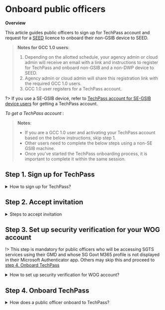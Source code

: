 # Onboard public officers

**Overview**

This article guides public officers to sign up for TechPass account and request for a [SEED](https://docs.developer.tech.gov.sg/docs/security-suite-for-engineering-endpoint-devices/#/) licence to onboard their non-GSIB device to SEED.

> **Notes for GCC 1.0 users**:
>1. Depending on the allotted schedule, your agency admin or cloud admin will receive an email with a link and instructions to register for TechPass and onboard non-GSIB and a non-DWP device to SEED.
>1. Agency admin or cloud admin will share this registration link with the required GCC 1.0 users.
>1. GCC 1.0 user registers for a TechPass account.

?> If you use a SE-GSIB device, refer to [TechPass account for SE-GSIB device users](support/overview?id=techpass-account-for-se-gsib-device-users) for getting a TechPass account.


*To get a TechPass account* :

> **Notes**:
>- If you are a GCC 1.0 user and activating your TechPass account based on the below instructions, skip step 1.
>- Other users need to complete the below steps using a non-SE GSIB machine.
>- Once you've started the TechPass onboarding process, it is important to complete it within the same session.

## Step 1. Sign up for TechPass
<details>
  <summary>How to sign up for TechPass?</summary>

  Public officers sign up for their TechPass account using their official email address. An invitation link will be sent to this email address for them to accept.

?> Note: As LiteMail accounts are not supported, upgrade to a standard mailbox before signing up for TechPass. Format of a standard, official email address of a public officer will be *your_name<span>@</span>agency.gov.sg*


  _To get a TechPass invitation link:_

  1. From your GSIB device, go to [TechPass portal](http://portal.techpass.gov.sg) and click **Sign Up**.

  <kbd>![sign-up](assets/images/onboarding/po-non-se/sign-up-new.png)</kbd>

  2. Enter your official email address.
  3. Indicate if you would like to onboard to SEED and select **I'm not a robot**.

  ?> Tip: Format of your official email address shall be *your_name<span>@</span>agency.gov.sg* or *your_name<span>@</span>tech.gov.sg*

  <kbd>![sign-up-submit](assets/images/onboarding/po-non-se/latest-po-sign-up-non-se-gsib-1.png)</kbd>

  4. Click **Submit**. An invitation will be sent to this email address.

  <div class="warn">
    <ul>
        <li>A TechPass account is created for you now but this will be in pending state. This becomes activated once you complete the TechPass onboarding journey as explained in the following steps.</li>
        <li>Public officers who have opted to enrol their device with SEED will receive the SEED onboarding instructions email around the next 3 business days.</li>
        <li>Complete onboarding to TechPass before enrolling your non-GSIB device with SEED.</li>
    </ul>
    </div>

</details>

## Step 2. Accept invitation

<details>
  <summary>Steps to accept invitation</summary>

  Public officer has to accept this invitation within 30 days to onboard to TechPass. Invitation is not valid after 30 days and you need to sign up again for a TechPass account.

  _To accept TechPass invitation:_

  1. On your GSIB device, search for the email with the invitation link in your inbox.

  ?> If you do not see this email in your inbox, check if it is the same email address you provided during sign up, and if a spam filter or email rule moved it to other folders, Junk Email, Deleted Items or Archive folder.

  2. Click **Accept invitation** and proceed with **Onboarding  to TechPass**.

  <kbd>![accept-invitation](assets/images/onboarding/po-non-se/accept-invitation.png)</kbd>


</details>

## Step 3. Set up security verification for your WOG account

!> This step is mandatory for public officers who will be accessing SGTS services using their GMD and whose SG Govt M365 profile is not displayed in their Microsoft Authenticator app. Others may skip this and proceed to  [step 4. Onboard TechPass](#step-4-onboard-techpass)

<details>
  <summary>How to set up security verification for WOG account?</summary>

  Public officers need to set up security verification(multi-factor authentication) for their Whole-of-Government(WOG) account to access Singapore Government Technology Stack (SGTS) services and tools from their GMD device.

  _To set up security verification for WOG account:_

  1. From your GSIB device, go to [Azure Active Directory](https://account.activedirectory.windowsazure.com/proofup.aspx).

  ?> If you are prompted to sign in, use your organisation email address and GSIB device password.

  2. Select **Mobile app** as the preferred authenticating method, and we strongly recommend you to choose **Receive notifications for verification**.

  3. Click **Set up**.
  <kbd>![security-verification](assets/images/security-verification-for-wog/step-1-selection.png)</kbd>
  4. Follow the on-screen instructions displayed on the **Configure mobile app** page.
  <kbd>![scan-qr-code](assets/images/security-verification-for-wog/reset-wog-mfa/scan-qr-code-updated.png)</kbd>
  Once you scan the QR code displayed on your computer screen, your WOG account will be listed on the authenticator app and when you click **Next** your activation status is confirmed.

  5. In the **Additional security verification** page, click **Next**.
  <kbd>![after-scan](assets/images/security-verification-for-wog/additional-security-verification-next.png)</kbd>
  6. To verify that you are reachable on your mobile device, a notification is sent to your mobile app. Approve sign-in on the **Authenticator** app.
  7. Click **Done**.
  <kbd>![step2-done](assets/images/security-verification-for-wog/step2-done.png)</kbd>
  8. Your **Profile** page is displayed.
  <kbd>![profile-page](assets/images/security-verification-for-wog/completion-of-setup.png)</kbd>

  </details>

## Step 4. Onboard TechPass
<details>
  <summary>How does a public officer onboard to TechPass?</summary>

  _To onboard in to your TechPass account:_

  1. If you are already signed in to your WOG account on the GSIB device and accept the TechPass invitation, you will be directed to **Review Permissions**. Click **Accept**.

  <kbd>![after-accept-invitation-1](assets/images/onboarding/po-non-se/after-accept-invitation-1.png ':size=400')</kbd>

  ?> If you are not signed in to your WOG account while accepting the invitation, you will be prompted to sign in before proceeding further.

  2. Click **Log in with TechPass**.

  <kbd>![log-in-with-techpass](assets/images/onboarding/po-non-se/log-in-with-techpass.png ':size=400')</kbd>

  3. Click **Next**.

  <kbd>![more-info-after-login](assets/images/onboarding/po-non-se/more-info-after-login.png ':size=400')</kbd>

  4. Ensure that the email address which you used to sign up for TechPass account is displayed as username.

  5. Choose one of the following options and click **Next**.

    - If you do not have Microsoft Authenticator app(recommended) on your mobile phone, download and install it on your [Microsoft phone](https://www.microsoft.com/en-sg/store/apps/windows-phone), [Android](https://play.google.com/store/apps?hl=en&amp;gl=US) or [iOS phone](https://www.apple.com/app-store/) and complete the wizard.
    - To use other authenticators, click **I want to use a different authenticator app.**
    - To use other methods, click **I want to setup a different method.**

    <kbd>![set-up-authenticating-method](assets/images/onboarding/po-non-se/set-up-authenticating-method.png)</kbd>

  ?> While we recommend Microsoft Authenticator, you can choose any other authenticator app. As we recommend Microsoft Authenticator, this article guides you to set up multi-factor authentication for your TechPass account using that. For other authenticators, refer to the respective help resources.

  6. On your mobile device, open Microsoft **Authenticator** and tap **+ Add account** > **Work or School account**.
  7. Go back to your computer and click **Next**.

  <kbd>![keep-your-account-secure-next](assets/images/onboarding/po-non-se/keep-your-account-secure-next.png)</kbd>

  8. Scan the QR code displayed on your computer screen and click **Next**. Your TechPass account gets activated and linked to the authenticator app.

  <kbd>![after-scanning-qr-code](assets/images/onboarding/po-non-se/after-scanning-qr-code.png)</kbd>

  Authenticator will send a notification for you to approve and confirm if this verification was set up correctly.

  9. Tap **APPROVE** on your mobile device and on your computer, you will see that you have approved your sign-in.

  10. Click **Next**.

  <kbd>![sign-in-approved](assets/images/onboarding/po-non-se/sign-in-approved.png)</kbd>

  11. When you see the success message, click **Done**.

  <kbd>![authenticator-set-up-success](assets/images/onboarding/po-non-se/success-onboard.png)</kbd>

  You will now be directed to the Terms of Use page.

  12. Click the arrow to view the **TechPass Terms of Use**.

  <kbd>![techpass-terms-of-use](assets/images/onboarding/po-non-se/techpass-terms-of-use.png)</kbd>

  13. Read the TechPass **Terms of Use** and click **Accept**.

  <kbd>![accept-terms-of-use](assets/images/onboarding/po-non-se/accept-terms-of-use.png)</kbd>

  14. Click the arrow to view the **TechPass Privacy Policy**.

  <kbd>![techpass-view-privacy-policy](assets/images/onboarding/po-non-se/techpass-view-privacy-policy.png)</kbd>

  15. Read the TechPass **Privacy Policy** and click **Accept**.

  <kbd>![accept-techpass-privacy-policy](assets/images/onboarding/po-non-se/accept-techpass-privacy-policy.png)</kbd>

  16. Click the arrow to view the **TechPass MDM AUP Policy**.

  <kbd>![mdm-acceptable-use-policy](assets/images/onboarding/po-non-se/mdm-aup-1.png)</kbd>

  17. Read the policy details and click **Accept**.

  <kbd>![mdm-acceptable-use-policy](assets/images/onboarding/po-non-se/accept-mdm-aup.png)</kbd>

  You have now successfully onboarded to TechPass. You may now proceed to onboard your non-GSIB device to SEED.

?> Refer to [Prerequisites for onboarding your device to SEED](https://docs.developer.tech.gov.sg/docs/security-suite-for-engineering-endpoint-devices/#/prerequisites-for-onboarding) before proceeding to onboard your non-GSIB device to SEED.

</details>
